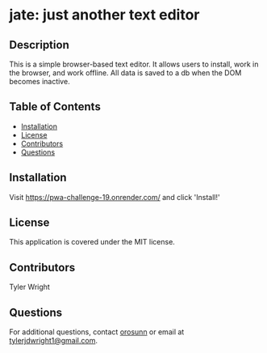 # jate: just another text editor

## Description
This is a simple browser-based text editor. It allows users to install, work in the browser, and work offline. All data is saved to a db when the DOM becomes inactive.
      
## Table of Contents
- [Installation](#installation)
- [License](#license)
- [Contributors](#contributors)
- [Questions](#questions)
      
## Installation
Visit https://pwa-challenge-19.onrender.com/ and click 'Install!'
      
## License
This application is covered under the MIT license.
      
## Contributors
Tyler Wright
      
## Questions
For additional questions, contact [orosunn](https://github.com/orosunn) or email at tylerjdwright1@gmail.com.